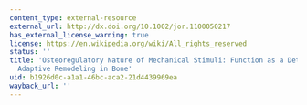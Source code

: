 ```yaml
---
content_type: external-resource
external_url: http://dx.doi.org/10.1002/jor.1100050217
has_external_license_warning: true
license: https://en.wikipedia.org/wiki/All_rights_reserved
status: ''
title: 'Osteoregulatory Nature of Mechanical Stimuli: Function as a Determinant for
  Adaptive Remodeling in Bone'
uid: b1926d0c-a1a1-46bc-aca2-21d4439969ea
wayback_url: ''
---
```

